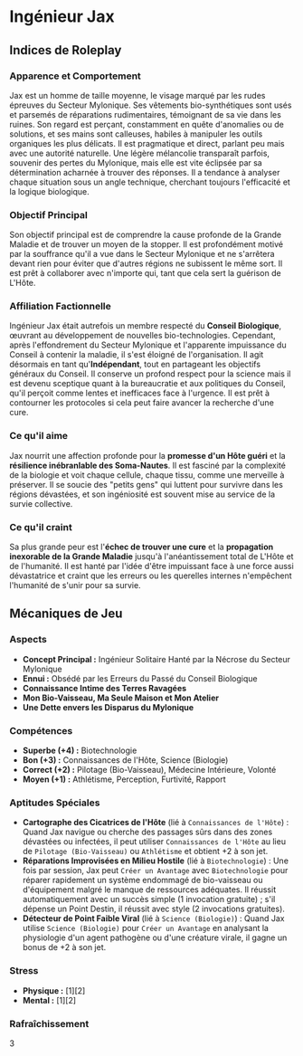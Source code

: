 # Ingénieur Jax

## Indices de Roleplay

### Apparence et Comportement
Jax est un homme de taille moyenne, le visage marqué par les rudes épreuves du Secteur Mylonique. Ses vêtements bio-synthétiques sont usés et parsemés de réparations rudimentaires, témoignant de sa vie dans les ruines. Son regard est perçant, constamment en quête d'anomalies ou de solutions, et ses mains sont calleuses, habiles à manipuler les outils organiques les plus délicats. Il est pragmatique et direct, parlant peu mais avec une autorité naturelle. Une légère mélancolie transparaît parfois, souvenir des pertes du Mylonique, mais elle est vite éclipsée par sa détermination acharnée à trouver des réponses. Il a tendance à analyser chaque situation sous un angle technique, cherchant toujours l'efficacité et la logique biologique.

### Objectif Principal
Son objectif principal est de comprendre la cause profonde de la Grande Maladie et de trouver un moyen de la stopper. Il est profondément motivé par la souffrance qu'il a vue dans le Secteur Mylonique et ne s'arrêtera devant rien pour éviter que d'autres régions ne subissent le même sort. Il est prêt à collaborer avec n'importe qui, tant que cela sert la guérison de L'Hôte.

### Affiliation Factionnelle
Ingénieur Jax était autrefois un membre respecté du **Conseil Biologique**, œuvrant au développement de nouvelles bio-technologies. Cependant, après l'effondrement du Secteur Mylonique et l'apparente impuissance du Conseil à contenir la maladie, il s'est éloigné de l'organisation. Il agit désormais en tant qu'**Indépendant**, tout en partageant les objectifs généraux du Conseil. Il conserve un profond respect pour la science mais il est devenu sceptique quant à la bureaucratie et aux politiques du Conseil, qu'il perçoit comme lentes et inefficaces face à l'urgence. Il est prêt à contourner les protocoles si cela peut faire avancer la recherche d'une cure.

### Ce qu'il aime
Jax nourrit une affection profonde pour la **promesse d'un Hôte guéri** et la **résilience inébranlable des Soma-Nautes**. Il est fasciné par la complexité de la biologie et voit chaque cellule, chaque tissu, comme une merveille à préserver. Il se soucie des "petits gens" qui luttent pour survivre dans les régions dévastées, et son ingéniosité est souvent mise au service de la survie collective.

### Ce qu'il craint
Sa plus grande peur est l'**échec de trouver une cure** et la **propagation inexorable de la Grande Maladie** jusqu'à l'anéantissement total de L'Hôte et de l'humanité. Il est hanté par l'idée d'être impuissant face à une force aussi dévastatrice et craint que les erreurs ou les querelles internes n'empêchent l'humanité de s'unir pour sa survie.

## Mécaniques de Jeu

### Aspects

*   **Concept Principal :** Ingénieur Solitaire Hanté par la Nécrose du Secteur Mylonique
*   **Ennui :** Obsédé par les Erreurs du Passé du Conseil Biologique
*   **Connaissance Intime des Terres Ravagées**
*   **Mon Bio-Vaisseau, Ma Seule Maison et Mon Atelier**
*   **Une Dette envers les Disparus du Mylonique**

### Compétences

*   **Superbe (+4) :** Biotechnologie
*   **Bon (+3) :** Connaissances de l'Hôte, Science (Biologie)
*   **Correct (+2) :** Pilotage (Bio-Vaisseau), Médecine Intérieure, Volonté
*   **Moyen (+1) :** Athlétisme, Perception, Furtivité, Rapport

### Aptitudes Spéciales

*   **Cartographe des Cicatrices de l'Hôte** (lié à `Connaissances de l'Hôte`) : Quand Jax navigue ou cherche des passages sûrs dans des zones dévastées ou infectées, il peut utiliser `Connaissances de l'Hôte` au lieu de `Pilotage (Bio-Vaisseau)` ou `Athlétisme` et obtient +2 à son jet.
*   **Réparations Improvisées en Milieu Hostile** (lié à `Biotechnologie`) : Une fois par session, Jax peut `Créer un Avantage` avec `Biotechnologie` pour réparer rapidement un système endommagé de bio-vaisseau ou d'équipement malgré le manque de ressources adéquates. Il réussit automatiquement avec un succès simple (1 invocation gratuite) ; s'il dépense un Point Destin, il réussit avec style (2 invocations gratuites).
*   **Détecteur de Point Faible Viral** (lié à `Science (Biologie)`) : Quand Jax utilise `Science (Biologie)` pour `Créer un Avantage` en analysant la physiologie d'un agent pathogène ou d'une créature virale, il gagne un bonus de +2 à son jet.

### Stress

*   **Physique :** [1][2]
*   **Mental :** [1][2]

### Rafraîchissement
3